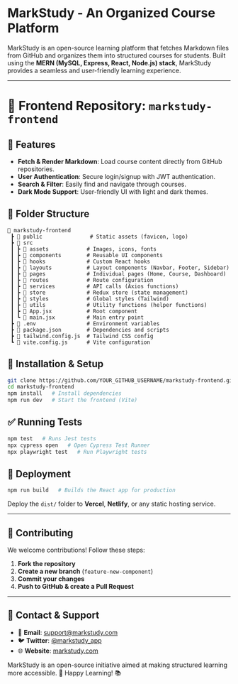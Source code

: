 # MarkStudy - An Organized Course Platform

MarkStudy is an open-source learning platform that fetches Markdown files from GitHub and organizes them into structured courses for students. Built using the **MERN (MySQL, Express, React, Node.js) stack**, MarkStudy provides a seamless and user-friendly learning experience.

---

# 📂 Frontend Repository: `markstudy-frontend`

## 🚀 Features
- **Fetch & Render Markdown**: Load course content directly from GitHub repositories.
- **User Authentication**: Secure login/signup with JWT authentication.
- **Search & Filter**: Easily find and navigate through courses.
- **Dark Mode Support**: User-friendly UI with light and dark themes.

## 📂 Folder Structure
```
📂 markstudy-frontend
 ┣ 📂 public               # Static assets (favicon, logo)
 ┣ 📂 src
 ┃ ┣ 📂 assets            # Images, icons, fonts
 ┃ ┣ 📂 components        # Reusable UI components
 ┃ ┣ 📂 hooks             # Custom React hooks
 ┃ ┣ 📂 layouts           # Layout components (Navbar, Footer, Sidebar)
 ┃ ┣ 📂 pages             # Individual pages (Home, Course, Dashboard)
 ┃ ┣ 📂 routes            # Route configuration
 ┃ ┣ 📂 services          # API calls (Axios functions)
 ┃ ┣ 📂 store             # Redux store (state management)
 ┃ ┣ 📂 styles            # Global styles (Tailwind)
 ┃ ┣ 📂 utils             # Utility functions (helper functions)
 ┃ ┣ 📄 App.jsx           # Root component
 ┃ ┗ 📄 main.jsx          # Main entry point
 ┣ 📄 .env                # Environment variables
 ┣ 📄 package.json        # Dependencies and scripts
 ┣ 📄 tailwind.config.js  # Tailwind CSS config
 ┗ 📄 vite.config.js      # Vite configuration
```

## 🔧 Installation & Setup
```sh
git clone https://github.com/YOUR_GITHUB_USERNAME/markstudy-frontend.git
cd markstudy-frontend
npm install   # Install dependencies
npm run dev   # Start the frontend (Vite)
```

## ✅ Running Tests
```sh
npm test   # Runs Jest tests
npx cypress open   # Open Cypress Test Runner
npx playwright test   # Run Playwright tests
```

## 🚀 Deployment
```sh
npm run build   # Builds the React app for production
```
Deploy the `dist/` folder to **Vercel**, **Netlify**, or any static hosting service.

---

## 🤝 Contributing
We welcome contributions! Follow these steps:
1. **Fork the repository**
2. **Create a new branch** (`feature-new-component`)
3. **Commit your changes**
4. **Push to GitHub & create a Pull Request**

---

## 📩 Contact & Support
- 📧 **Email**: support@markstudy.com
- 🐦 **Twitter**: [@markstudy_app](https://twitter.com/markstudy_app)
- 🌐 **Website**: [markstudy.com](https://markstudy.com)

MarkStudy is an open-source initiative aimed at making structured learning more accessible. 🚀 Happy Learning! 📚


